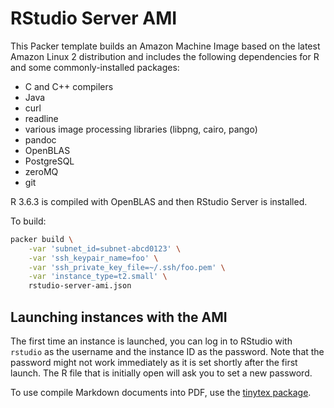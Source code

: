 # RStudio Server AMI

This Packer template builds an Amazon Machine Image based on the latest Amazon Linux 2 distribution and includes the following dependencies for R and some commonly-installed packages:

* C and C++ compilers
* Java
* curl
* readline
* various image processing libraries (libpng, cairo, pango)
* pandoc
* OpenBLAS
* PostgreSQL
* zeroMQ
* git

R 3.6.3 is compiled with OpenBLAS and then RStudio Server is installed.

To build:

```sh
packer build \
    -var 'subnet_id=subnet-abcd0123' \
    -var 'ssh_keypair_name=foo' \
    -var 'ssh_private_key_file=~/.ssh/foo.pem' \
    -var 'instance_type=t2.small' \
    rstudio-server-ami.json
```

## Launching instances with the AMI

The first time an instance is launched, you can log in to RStudio with `rstudio` as the username and the instance ID as the password. Note that the password might not work immediately as it is set shortly after the first launch. The R file that is initially open will ask you to set a new password.

To use compile Markdown documents into PDF, use the [tinytex package](https://yihui.name/tinytex).
